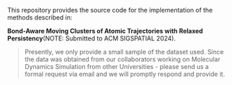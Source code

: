 This repository provides the source code for the implementation of the methods described in: 

**Bond-Aware Moving Clusters of Atomic Trajectories with Relaxed Persistency**(NOTE: Submitted to ACM SIGSPATIAL 2024).


> Presently, we only provide a small sample of the dataset used. Since the data was obtained from our collaborators working on Molecular Dynamics Simulation from other Universities - please send us a formal request via email and we will promptly respond and provide it.